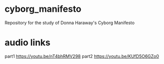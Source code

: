 # cyborg_manifesto
Repository for the study of Donna Haraway's Cyborg Manifesto

# audio links
part1 <https://youtu.be/nT4bhRMV298>
part2 <https://youtu.be/KUfD5O6GZo0>
